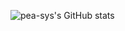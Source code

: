 ![pea-sys's GitHub stats](https://github-readme-stats.vercel.app/api/?username=pea-sys&show_icons=true&title_color=fff&icon_color=79ff97&text_color=9f9f9f&bg_color=151515)
